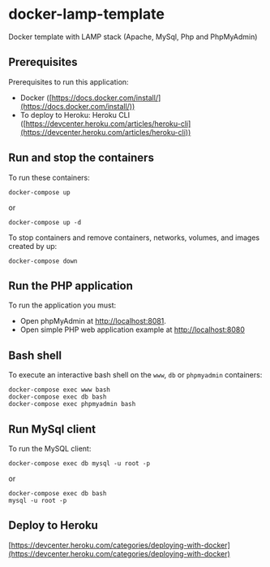 # docker-lamp-template
Docker template with LAMP stack (Apache, MySql, Php and PhpMyAdmin)

## Prerequisites
Prerequisites to run this application:
* Docker ([https://docs.docker.com/install/](https://docs.docker.com/install/))
* To deploy to Heroku: Heroku CLI ([https://devcenter.heroku.com/articles/heroku-cli](https://devcenter.heroku.com/articles/heroku-cli))

## Run and stop the containers 
To run these containers:
```
docker-compose up
```
or
```
docker-compose up -d
```

To stop containers and remove containers, networks, volumes, and images created by up:
```
docker-compose down
```

## Run the PHP application
To run the application you must:
* Open phpMyAdmin at [http://localhost:8081](http://localhost:8081).
* Open simple PHP web application example at [http://localhost:8080](http://localhost:8080)

## Bash shell
To execute an interactive bash shell on the `www`, `db` or `phpmyadmin` containers:
```
docker-compose exec www bash
docker-compose exec db bash
docker-compose exec phpmyadmin bash
```

## Run MySql client
To run the MySQL client:
```
docker-compose exec db mysql -u root -p
```
or
```
docker-compose exec db bash
mysql -u root -p
```

## Deploy to Heroku
[https://devcenter.heroku.com/categories/deploying-with-docker](https://devcenter.heroku.com/categories/deploying-with-docker)